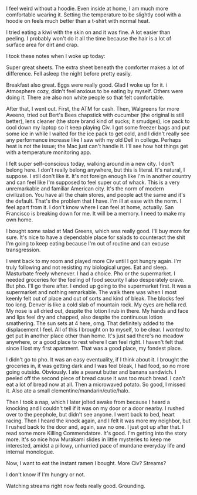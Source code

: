 I feel weird without a hoodie. Even inside at home, I am much more comfortable wearing it. Setting the temperature to be slightly cool with a hoodie on feels much better than a t-shirt with normal heat.

I tried eating a kiwi with the skin on and it was fine. A lot easier than peeling. I probably won't do it all the time because the hair is a lot of surface area for dirt and crap.

I took these notes when I woke up today:

Super great sheets. The extra sheet beneath the comforter makes a lot of difference. Fell asleep the night before pretty easily.

Breakfast also great. Eggs were really good. Glad I woke up for it. i Atmosphere cozy, didn't feel anxious to be eating by myself. Others were doing it. There are also non white people so that felt comfortable.

After that, I went out. First, the ATM for cash. Then, Walgreens for more Aveeno, tried out Bert's Bees chapstick with cucumber (the original is still better), lens cleaner (the store brand kind of sucks; it smudges), ice pack to cool down my laptop so it keep playing Civ. I got some freezer bags and put some ice in while I waited for the ice pack to get cold, and I didn't really see any performance increase like I saw with my old Dell in college. Perhaps heat is not the issue; the Mac just can't handle it. I'll see how hot things get with a temperature monitoring app.

I felt super self-conscious today, walking around in a new city. I don't belong here. I don't really belong anywhere, but this is literal. It's natural, I suppose. I still don't like it. It's not foreign enough like I'm in another country and can feel like I'm supposed to feel super out of whack. This is a very unremarkable and familiar American city. It's the norm of modern civilization. You have all the chain stores, and people act the same and it's the default. That's the problem that I have. I'm ill at ease with the norm. I feel apart from it. I don't know where I can feel at home, actually. San Francisco is breaking down for me. It will be a memory. I need to make my own home.

I bought some salad at Mad Greens, which was really good. I'll buy more for sure. It's nice to have a dependable place for salads to counteract the shit I'm going to keep eating because I'm out of routine and can excuse transgression.

I went back to my room and played more Civ until I got hungry again. I'm truly following and not resisting my biological urges. Eat and sleep. Masturbate freely whenever. I had a choice. Pho or the supermarket. I needed groceries for the feeling of food security I also desperately crave. But pho. I'll go there after. I ended up going to the supermarket first. It was a supermarket and nothing remarkable. The walk there was when I most keenly felt out of place and out of sorts and kind of bleak. The blocks feel too long. Denver is like a cold slab of mountain rock. My eyes are hella red. My nose is all dried out, despite the lotion I rub in there. My hands and face and lips feel dry and chapped, also despite the continuous lotion smathering. The sun sets at 4 here, omg. That definitely added to the displacement I feel. All of this I brought on to myself, to be clear. I *wanted* to get put in another place other than home. It's just sad there's no meadow anywhere, or a good place to rest where I can feel right. I haven't felt that since I lost my first apartment. That was a good place, my fondest place.

I didn't go to pho. It was an easy eventuality, if I think about it. I brought the groceries in, it was getting dark and I was feel bleak, I had food, so no more going outside. Obviously. I ate a peanut butter and banana sandwich. I peeled off the second piece of bread cause it was too much bread. I can't eat a lot of bread now at all. Then a microwaved potato. So good, I missed it. Also ate a small clementine/mandarin/cutie/halo.

Then I took a nap, which I later jolted awake from because I heard a knocking and I couldn't tell if it was on my door or a door nearby. I rushed over to the peephole, but didn't see anyone. I went back to bed, heart racing. Then I heard the knock again, and I felt it was more my neighbor, but I rushed back to the door and, again, saw no one. I just got up after that. I read some more Killing Commendatore. It's good. I'm getting into the story more. It's so nice how Murakami slides in little mysteries to keep me interested, amidst a pillowy, unhurried pace of mundane everyday life and internal monologue.

Now, I want to eat the instant ramen I bought. More Civ? Streams?

I don't know if I'm hungry or not.

Watching streams right now feels really good. Grounding.
